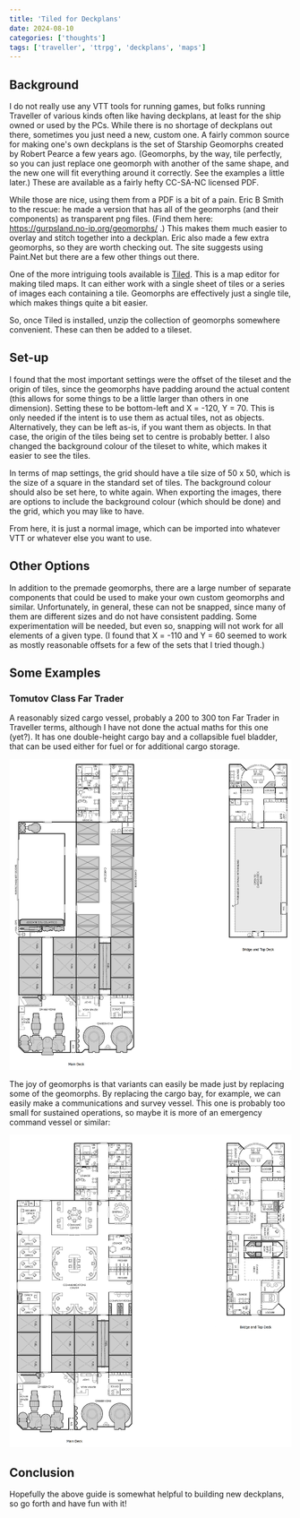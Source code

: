 ```yaml
---
title: 'Tiled for Deckplans'
date: 2024-08-10
categories: ['thoughts']
tags: ['traveller', 'ttrpg', 'deckplans', 'maps']
---
```


## Background

I do not really use any VTT tools for running games, but folks running Traveller of various kinds often like having deckplans, at least for the ship owned or used by the PCs. While there is no shortage of deckplans out there, sometimes you just need a new, custom one. A fairly common source for making one's own deckplans is the set of Starship Geomorphs created by Robert Pearce a few years ago. (Geomorphs, by the way, tile perfectly, so you can just replace one geomorph with another of the same shape, and the new one will fit everything around it correctly. See the examples a little later.) These are available as a fairly hefty CC-SA-NC licensed PDF.

While those are nice, using them from a PDF is a bit of a pain. Eric B Smith to the rescue: he made a version that has all of the geomorphs (and their components) as transparent png files. (Find them here: https://gurpsland.no-ip.org/geomorphs/ .) This makes them much easier to overlay and stitch together into a deckplan. Eric also made a few extra geomorphs, so they are worth checking out. The site suggests using Paint.Net but there are a few other things out there.

One of the more intriguing tools available is [Tiled](https://www.mapeditor.org/). This is a map editor for making tiled maps. It can either work with a single sheet of tiles or a series of images each containing a tile. Geomorphs are effectively just a single tile, which makes things quite a bit easier.

So, once Tiled is installed, unzip the collection of geomorphs somewhere convenient. These can then be added to a tileset.

## Set-up

I found that the most important settings were the offset of the tileset and the origin of tiles, since the geomorphs have padding around the actual content (this allows for some things to be a little larger than others in one dimension). Setting these to be bottom-left and X = -120, Y = 70. This is only needed if the intent is to use them as actual tiles, not as objects. Alternatively, they can be left as-is, if you want them as objects. In that case, the origin of the tiles being set to centre is probably better. I also changed the background colour of the tileset to white, which makes it easier to see the tiles.

In terms of map settings, the grid should have a tile size of 50 x 50, which is the size of a square in the standard set of tiles. The background colour should also be set here, to white again. When exporting the images, there are options to include the background colour (which should be done) and the grid, which you may like to have.

From here, it is just a normal image, which can be imported into whatever VTT or whatever else you want to use.

## Other Options

In addition to the premade geomorphs, there are a large number of separate components that could be used to make your own custom geomorphs and similar. Unfortunately, in general, these can not be snapped, since many of them are different sizes and do not have consistent padding. Some experimentation will be needed, but even so, snapping will not work for all elements of a given type. (I found that X = -110 and Y = 60 seemed to work as mostly reasonable offsets for a few of the sets that I tried though.)

## Some Examples

### Tomutov Class Far Trader

A reasonably sized cargo vessel, probably a 200 to 300 ton Far Trader in Traveller terms, although I have not done the actual maths for this one (yet?). It has one double-height cargo bay and a collapsible fuel bladder, that can be used either for fuel or for additional cargo storage.

![](deckplans/cargo_vessel1.png)

The joy of geomorphs is that variants can easily be made just by replacing some of the geomorphs. By replacing the cargo bay, for example, we can easily make a communications and survey vessel. This one is probably too small for sustained operations, so maybe it is more of an emergency command vessel or similar:

![](deckplans/recce1.png)

## Conclusion

Hopefully the above guide is somewhat helpful to building new deckplans, so go forth and have fun with it!
